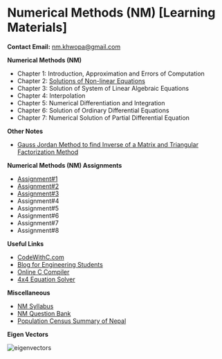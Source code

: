 # Numerical Methods (NM) [Learning Materials]

**Contact Email:** nm.khwopa@gmail.com

**Numerical Methods (NM)**
- Chapter 1: Introduction, Approximation and Errors of Computation
- Chapter 2: [Solutions of Non-linear Equations](https://github.com/KhCE/NM/blob/master/Chapter_1_and_2_Roots_of_Nonlinear_Equations.pdf)
- Chapter 3: Solution of System of Linear Algebraic Equations
- Chapter 4: Interpolation
- Chapter 5: Numerical Differentiation and Integration
- Chapter 6: Solution of Ordinary Differential Equations
- Chapter 7: Numerical Solution of Partial Differential Equation

**Other Notes**
- [Gauss Jordan Method to find Inverse of a Matrix and Triangular Factorization Method](https://github.com/KhCE/NM/blob/master/GaussJordan_Find_Inverse_of_Matrix_and_Triangular_Factorization.pdf)

**Numerical Methods (NM) Assignments**
- [Assignment#1](https://github.com/KhCE/NM/blob/master/Assignment_1.pdf)
- [Assignment#2](https://github.com/KhCE/NM/blob/master/Assignment_2.pdf)
- [Assignment#3](https://github.com/KhCE/NM/blob/master/Assignment_3.pdf)
- Assignment#4
- Assignment#5
- Assignment#6
- Assignment#7
- Assignment#8

**Useful Links**
- [CodeWithC.com](https://www.codewithc.com/numerical-methods-tutorial/)
- [Blog for Engineering Students](https://sksth.blogspot.com/2012/08/bisection-method-used-to-find-roots-of.html?view=sidebar)
- [Online C Compiler](https://www.onlinegdb.com/online_c_compiler)
- [4x4 Equation Solver](http://math.bd.psu.edu/~jpp4/finitemath/4x4solver.html)

**Miscellaneous**
- [NM Syllabus](https://github.com/KhCE/NM/blob/master/NumericalMethods_Syllabus.pdf)
- [NM Question Bank](https://github.com/KhCE/NM/blob/master/NM_QuestionBank.pdf)
- [Population Census Summary of Nepal](https://github.com/KhCE/NM/blob/master/Population-Census-Summary-of-Nepal.pdf)

**Eigen Vectors**

![eigenvectors](https://user-images.githubusercontent.com/5508421/40819833-ed5d0c14-657c-11e8-8d4b-ee4fbc45e068.gif)

